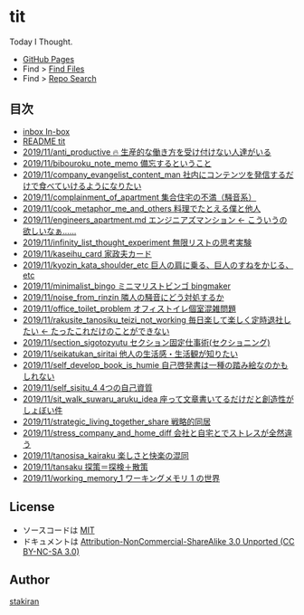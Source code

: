 # tit
Today I Thought.

- [GitHub Pages](https://stakiran.github.io/tit/)
- Find > [Find Files](https://github.com/stakiran/tit/find/master)
- Find > [Repo Search](https://github.com/stakiran/tit/search?q=query)

## 目次
- [inbox In-box](inbox.md)
- [README tit](README.md)
- [2019/11/anti_productive :fire: 生産的な働き方を受け付けない人達がいる](2019/11/anti_productive.md)
- [2019/11/bibouroku_note_memo 備忘するということ](2019/11/bibouroku_note_memo.md)
- [2019/11/company_evangelist_content_man 社内にコンテンツを発信するだけで食べていけるようになりたい](2019/11/company_evangelist_content_man.md)
- [2019/11/complainment_of_apartment 集合住宅の不満（騒音系）](2019/11/complainment_of_apartment.md)
- [2019/11/cook_metaphor_me_and_others 料理でたとえる僕と他人](2019/11/cook_metaphor_me_and_others.md)
- [2019/11/engineers_apartment.md エンジニアズマンション ← こういうの欲しいなぁ……](2019/11/engineers_apartment.md.md)
- [2019/11/infinity_list_thought_experiment 無限リストの思考実験](2019/11/infinity_list_thought_experiment.md)
- [2019/11/kaseihu_card 家政夫カード](2019/11/kaseihu_card.md)
- [2019/11/kyozin_kata_shoulder_etc 巨人の肩に乗る、巨人のすねをかじる、etc](2019/11/kyozin_kata_shoulder_etc.md)
- [2019/11/minimalist_bingo ミニマリストビンゴ bingmaker](2019/11/minimalist_bingo.md)
- [2019/11/noise_from_rinzin 隣人の騒音にどう対処するか](2019/11/noise_from_rinzin.md)
- [2019/11/office_toilet_problem オフィストイレ個室混雑問題](2019/11/office_toilet_problem.md)
- [2019/11/rakusite_tanosiku_teizi_not_working 毎日楽して楽しく定時退社したい ← たったこれだけのことができない](2019/11/rakusite_tanosiku_teizi_not_working.md)
- [2019/11/section_sigotozyutu セクション固定仕事術(セクショニング)](2019/11/section_sigotozyutu.md)
- [2019/11/seikatukan_siritai 他人の生活感・生活観が知りたい](2019/11/seikatukan_siritai.md)
- [2019/11/self_develop_book_is_humie 自己啓発書は一種の踏み絵なのかもしれない](2019/11/self_develop_book_is_humie.md)
- [2019/11/self_sisitu_4 4つの自己資質](2019/11/self_sisitu_4.md)
- [2019/11/sit_walk_suwaru_aruku_idea 座って文章書いてるだけだと創造性がしょぼい件](2019/11/sit_walk_suwaru_aruku_idea.md)
- [2019/11/strategic_living_together_share 戦略的同居](2019/11/strategic_living_together_share.md)
- [2019/11/stress_company_and_home_diff 会社と自宅とでストレスが全然違う](2019/11/stress_company_and_home_diff.md)
- [2019/11/tanosisa_kairaku 楽しさと快楽の混同](2019/11/tanosisa_kairaku.md)
- [2019/11/tansaku 探策＝探検＋散策](2019/11/tansaku.md)
- [2019/11/working_memory_1 ワーキングメモリ 1 の世界](2019/11/working_memory_1.md)

## License
- ソースコードは [MIT](LICENSE)
- ドキュメントは [Attribution-NonCommercial-ShareAlike 3.0 Unported (CC BY-NC-SA 3.0)](http://creativecommons.org/licenses/by-nc-sa/3.0/)

## Author
[stakiran](https://github.com/stakiran)
